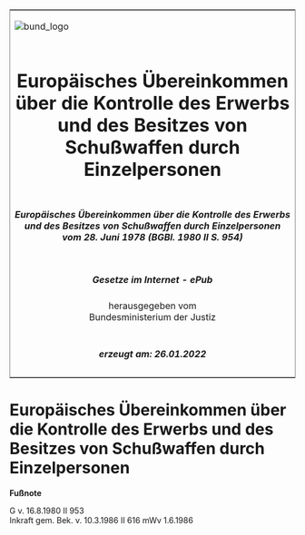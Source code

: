 <span id="DECKBLATT.html"></span>

<table border="0" frame="border" width="100%">

<tr valign="top">

<td align="left">

![bund\_logo](BfJ_2021_Web_de_de.gif)

</td>

<td align="right">

 

</td>

</tr>

<tr align="center" valign="middle">

<td colspan="2">

# Europäisches Übereinkommen über die Kontrolle des Erwerbs und des Besitzes von Schußwaffen durch Einzelpersonen

</td>

</tr>

<tr align="center" valign="middle">

<td colspan="2">

##### Europäisches Übereinkommen über die Kontrolle des Erwerbs und des Besitzes von Schußwaffen durch Einzelpersonen vom 28. Juni 1978 (BGBl. 1980 II S. 954)

</td>

</tr>

<tr align="center" valign="middle">

<td colspan="2">

  
  

##### Gesetze im Internet - ePub  
  
herausgegeben vom  
Bundesministerium der Justiz

</td>

</tr>

<tr align="center" valign="bottom">

<td colspan="2">

  
  

##### erzeugt am: 26.01.2022

</td>

</tr>

</table>

<span id="BJNR209540980.html"></span>

# Europäisches Übereinkommen über die Kontrolle des Erwerbs und des Besitzes von Schußwaffen durch Einzelpersonen

<div>

  
**Fußnote**

<div class="jnhtml">

<div>

<div class="jurAbsatz">

G v. 16.8.1980 II 953  
Inkraft gem. Bek. v. 10.3.1986 II 616 mWv 1.6.1986

</div>

</div>

</div>

</div>
